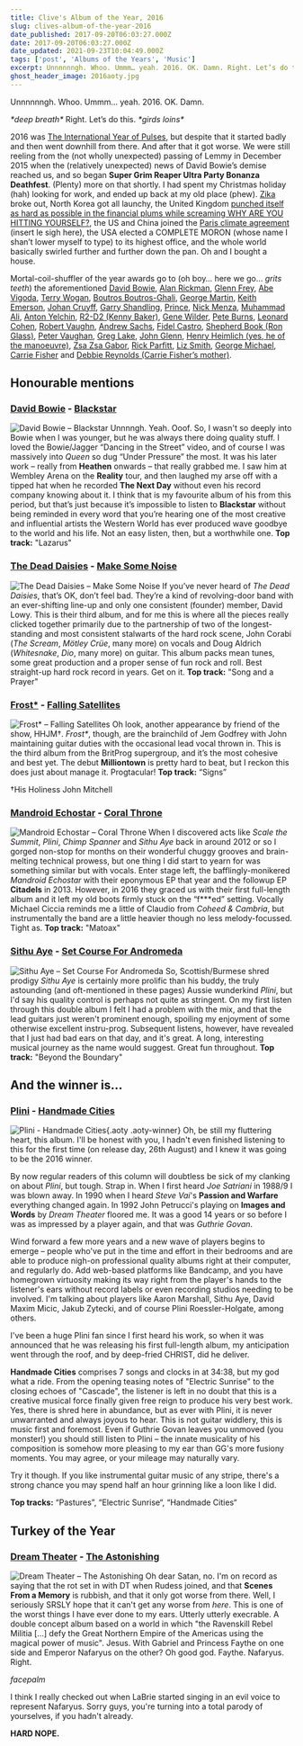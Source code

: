 ```yaml
---
title: Clive's Album of the Year, 2016
slug: clives-album-of-the-year-2016
date_published: 2017-09-20T06:03:27.000Z
date: 2017-09-20T06:03:27.000Z
date_updated: 2021-09-23T10:04:49.000Z
tags: ['post', 'Albums of the Years', 'Music']
excerpt: Unnnnnngh. Whoo. Ummm… yeah. 2016. OK. Damn. Right. Let’s do this.
ghost_header_image: 2016aoty.jpg
---
```


Unnnnnngh. Whoo. Ummm… yeah. 2016. OK. Damn.

*\*deep breath\** Right. Let’s do this. *\*girds loins\**

2016 was [The International Year of Pulses](https://en.wikipedia.org/wiki/International_Year_of_Pulses), but despite that it started badly and then went downhill from there. And after that it got worse. We were still reeling from the (not wholly unexpected) passing of Lemmy in December 2015 when the (relatively unexpected) news of David Bowie’s demise reached us, and so began **Super Grim Reaper Ultra Party Bonanza Deathfest**. (Plenty) more on that shortly. I had spent my Christmas holiday (hah) looking for work, and ended up back at my old place (phew). [Zika](https://en.wikipedia.org/wiki/Zika_virus) broke out, North Korea got all launchy, the United Kingdom [punched itself as hard as possible in the financial plums while screaming WHY ARE YOU HITTING YOURSELF?](https://en.wikipedia.org/wiki/United_Kingdom_European_Union_membership_referendum,_2016), the US and China joined the [Paris climate agreement](https://en.wikipedia.org/wiki/Paris_Agreement) (insert le sigh here), the USA elected a COMPLETE MORON (whose name I shan’t lower myself to type) to its highest office, and the whole world basically swirled further and further down the pan. Oh and I bought a house.

Mortal-coil-shuffler of the year awards go to (oh boy… here we go… *grits teeth*) the aforementioned [David Bowie](https://en.wikipedia.org/wiki/David_Bowie), [Alan Rickman](https://en.wikipedia.org/wiki/Alan_Rickman), [Glenn Frey](https://en.wikipedia.org/wiki/Glenn_Frey), [Abe Vigoda](https://en.wikipedia.org/wiki/Abe_Vigoda), [Terry Wogan](https://en.wikipedia.org/wiki/Terry_Wogan), [Boutros Boutros-Ghali](https://en.wikipedia.org/wiki/Boutros_Boutros-Ghali), [George Martin](https://en.wikipedia.org/wiki/George_Martin), [Keith Emerson](https://en.wikipedia.org/wiki/Keith_Emerson), [Johan Cruyff](https://en.wikipedia.org/wiki/Johan_Cruyff), [Garry Shandling](https://en.wikipedia.org/wiki/Garry_Shandling), [Prince](https://en.wikipedia.org/wiki/Prince_(musician)), [Nick Menza](https://en.wikipedia.org/wiki/Nick_Menza), [Muhammad Ali](https://en.wikipedia.org/wiki/Muhammad_Ali), [Anton Yelchin](https://en.wikipedia.org/wiki/Anton_Yelchin), [R2-D2 (Kenny Baker)](https://en.wikipedia.org/wiki/Kenny_Baker_(English_actor)), [Gene Wilder](https://en.wikipedia.org/wiki/Gene_Wilder), [Pete Burns](https://en.wikipedia.org/wiki/Pete_Burns), [Leonard Cohen](https://en.wikipedia.org/wiki/Leonard_Cohen), [Robert Vaughn](https://en.wikipedia.org/wiki/Robert_Vaughn), [Andrew Sachs](https://en.wikipedia.org/wiki/Andrew_Sachs), [Fidel Castro](https://en.wikipedia.org/wiki/Fidel_Castro), [Shepherd Book (Ron Glass)](https://en.wikipedia.org/wiki/Ron_Glass), [Peter Vaughan](https://en.wikipedia.org/wiki/Peter_Vaughan), [Greg Lake](https://en.wikipedia.org/wiki/Greg_Lake), [John Glenn](https://en.wikipedia.org/wiki/John_Glenn), [Henry Heimlich (yes, he of the manoeuvre)](https://en.wikipedia.org/wiki/Henry_Heimlich), [Zsa Zsa Gabor](https://en.wikipedia.org/wiki/Zsa_Zsa_Gabor), [Rick Parfitt](https://en.wikipedia.org/wiki/Rick_Parfitt), [Liz Smith](https://en.wikipedia.org/wiki/Liz_Smith_(actress)), [George Michael](https://en.wikipedia.org/wiki/George_Michael), [Carrie Fisher](https://en.wikipedia.org/wiki/Carrie_Fisher) and [Debbie Reynolds (Carrie Fisher’s mother)](https://en.wikipedia.org/wiki/Debbie_Reynolds).

## Honourable mentions

### [David Bowie](http://davidbowie.com/) - [Blackstar](https://www.amazon.co.uk/d/Digital-Music/Blackstar-Explicit-David-Bowie/B0184RXM3M/)

![David Bowie – Blackstar](/public/images/2020/05/david-bowie_blackstar.jpeg) Unnnngh. Yeah. Ooof. So, I wasn't so deeply into Bowie when I was younger, but he was always there doing quality stuff. I loved the Bowie/Jagger “Dancing in the Street” video, and of course I was massively into *Queen* so dug “Under Pressure” the most. It was his later work – really from **Heathen** onwards – that really grabbed me. I saw him at Wembley Arena on the **Reality** tour, and then laughed my arse off with a tipped hat when he recorded **The Next Day** without even his record company knowing about it. I think that is my favourite album of his from this period, but that’s just because it’s impossible to listen to **Blackstar** without being reminded in every word that you’re hearing one of the most creative and influential artists the Western World has ever produced wave goodbye to the world and his life. Not an easy listen, then, but a worthwhile one. **Top track:** "Lazarus"

### [The Dead Daisies](http://thedeaddaisies.com/) - [Make Some Noise](https://www.amazon.co.uk/Make-Some-Noise-Dead-Daisies/dp/B01H455ETA/)

![The Dead Daisies – Make Some Noise](/public/images/2020/05/the-dead-daisies_make-some-noise.jpeg) If you’ve never heard of *The Dead Daisies*, that’s OK, don’t feel bad. They’re a kind of revolving-door band with an ever-shifting line-up and only one consistent (founder) member, David Lowy. This is their third album, and for me this is where all the pieces really clicked together primarily due to the partnership of two of the longest-standing and most consistent stalwarts of the hard rock scene, John Corabi (*The Scream*, *Mötley Crüe*, many more) on vocals and Doug Aldrich (*Whitesnake*, *Dio*, many more) on guitar. This album packs mean tunes, some great production and a proper sense of fun rock and roll. Best straight-up hard rock record in years. Get on it. **Top track:** "Song and a Prayer"

### [Frost*](http://frost.life/) - [Falling Satellites](https://www.amazon.co.uk/Falling-Satellites-Frost/dp/B01EIOPJD6/)

![Frost* – Falling Satellites](/public/images/2020/05/frost_falling-satellites.jpeg) Oh look, another appearance by friend of the show, HHJM†. *Frost\**, though, are the brainchild of Jem Godfrey with John maintaining guitar duties with the occasional lead vocal thrown in. This is the third album from the BritProg supergroup, and it’s the most cohesive and best yet. The debut **Milliontown** is pretty hard to beat, but I reckon this does just about manage it. Progtacular! **Top track:** “Signs”

†His Holiness John Mitchell

### [Mandroid Echostar](http://www.mandroidechostar.com/) - [Coral Throne](https://www.amazon.co.uk/Coral-Throne-Mandroid-Echostar/dp/B01984KTYU/)

![Mandroid Echostar – Coral Throne](/public/images/2020/05/mandroid-echostar_coral-throne.jpeg) When I discovered acts like *Scale the Summit*, *Plini*, *Chimp Spanner* and *Sithu Aye* back in around 2012 or so I gorged non-stop for months on their wonderful chuggy grooves and brain-melting technical prowess, but one thing I did start to yearn for was something similar but with vocals. Enter stage left, the bafflingly-monikered *Mandroid Echostar* with their eponymous EP that year and the followup EP **Citadels** in 2013. However, in 2016 they graced us with their first full-length album and it left my old boots firmly stuck on the “f***ed” setting. Vocally Michael Ciccia reminds me a little of Claudio from *Coheed & Cambria*, but instrumentally the band are a little heavier though no less melody-focussed. Tight as. **Top track:** "Matoax"

### [Sithu Aye](http://www.sithuaye.co.uk/) - [Set Course For Andromeda](https://sithuayemusic.bandcamp.com/album/set-course-for-andromeda)

![Sithu Aye – Set Course For Andromeda](/public/images/2020/05/sithu-aye_set-course-for-andromeda.jpeg) So, Scottish/Burmese shred prodigy *Sithu Aye* is certainly more prolific than his buddy, the truly astounding (and oft-mentioned in these pages) Aussie wunderkind *Plini*, but I'd say his quality control is perhaps not quite as stringent. On my first listen through this double album I felt I had a problem with the mix, and that the lead guitars just weren't prominent enough, spoiling my enjoyment of some otherwise excellent instru-prog. Subsequent listens, however, have revealed that I just had bad ears on that day, and it's great. A long, interesting musical journey as the name would suggest. Great fun throughout. **Top track:** "Beyond the Boundary"

## And the winner is…

### [Plini](http://www.plini.co/) - [Handmade Cities](https://plini.bandcamp.com/album/handmade-cities)
![Plini - Handmade Cities](/public/images/2017/08/plini-hc.jpg){.aoty .aoty-winner}
Oh, be still my fluttering heart, this album. I'll be honest with you, I hadn't even finished listening to this for the first time (on release day, 26th August) and I knew it was going to be the 2016 winner.

By now regular readers of this column will doubtless be sick of my clanking on about *Plini*, but tough. Strap in. When I first heard *Joe Satriani* in 1988/9 I was blown away. In 1990 when I heard *Steve Vai*'s **Passion and Warfare** everything changed again. In 1992 John Petrucci's playing on **Images and Words** by *Dream Theater* floored me. It was a good 14 years or so before I was as impressed by a player again, and that was *Guthrie Govan*.

Wind forward a few more years and a new wave of players begins to emerge – people who've put in the time and effort in their bedrooms and are able to produce nigh-on professional quality albums right at their computer, and regularly do. Add web-based platforms like Bandcamp, and you have homegrown virtuosity making its way right from the player's hands to the listener's ears without record labels or even recording studios needing to be involved. I'm talking about players like Aaron Marshall, Sithu Aye, David Maxim Micic, Jakub Zytecki, and of course Plini Roessler-Holgate, among others.

I've been a huge Plini fan since I first heard his work, so when it was announced that he was releasing his first full-length album, my anticipation went through the roof, and by deep-fried CHRIST, did he deliver.

**Handmade Cities** comprises 7 songs and clocks in at 34:38, but my god what a ride. From the opening teasing notes of "Electric Sunrise" to the closing echoes of "Cascade", the listener is left in no doubt that this is a creative musical force finally given free reign to produce his very best work. Yes, there is shred here in abundance, but as ever with Plini, it is never unwarranted and always joyous to hear. This is not guitar widdlery, this is music first and foremost. Even if Guthrie Govan leaves you unmoved (you monster!) you should still listen to Plini – the innate musicality of his composition is somehow more pleasing to my ear than GG's more fusiony moments. You may agree, or your mileage may naturally vary.

Try it though. If you like instrumental guitar music of any stripe, there's a strong chance you may spend half an hour grinning like a loon like I did.

**Top tracks:** “Pastures”, “Electric Sunrise“, “Handmade Cities“

## Turkey of the Year

### [Dream Theater](http://dreamtheater.net/) - [The Astonishing](https://www.amazon.co.uk/Astonishing-Dream-Theater/dp/B018H6M7CW)

![Dream Theater – The Astonishing](/public/images/2021/09/dreamtheater-theastonishing.jpg) Oh dear Satan, no. I'm on record as saying that the rot set in with DT when Rudess joined, and that **Scenes From a Memory** is rubbish, and that it only got worse from there. Well, I seriously SRSLY hope that it can't get any worse from *here*. This is one of the worst things I have ever done to my ears. Utterly utterly execrable. A double concept album based on a world in which "the Ravenskill Rebel Militia […] defy the Great Northern Empire of the Americas using the magical power of music". Jesus. With Gabriel and Princess Faythe on one side and Emperor Nafaryus on the other? Oh good god. Faythe. Nafaryus. Right.

*facepalm*

I think I really checked out when LaBrie started singing in an evil voice to represent Nafaryus. Sorry guys, you're turning into a total parody of yourselves, if you hadn't already.

**HARD NOPE.**
